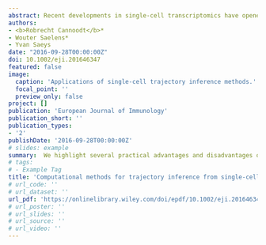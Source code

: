 ```yaml
---
abstract: Recent developments in single‐cell transcriptomics have opened new opportunities for studying dynamic processes in immunology in a high throughput and unbiased manner. Starting from a mixture of cells in different stages of a developmental process, unsupervised trajectory inference algorithms aim to automatically reconstruct the underlying developmental path that cells are following. In this review, we break down the strategies used by this novel class of methods, and organize their components into a common framework, highlighting several practical advantages and disadvantages of the individual methods. We also give an overview of new insights these methods have already provided regarding the wiring and gene regulation of cell differentiation. As the trajectory inference field is still in its infancy, we propose several future developments that will ultimately lead to a global and data‐driven way of studying immune cell differentiation.
authors:
- <b>Robrecht Cannoodt</b>*
- Wouter Saelens*
- Yvan Saeys
date: "2016-09-28T00:00:00Z"
doi: 10.1002/eji.201646347
featured: false
image:
  caption: 'Applications of single‐cell trajectory inference methods.'
  focal_point: ''
  preview_only: false
project: []
publication: 'European Journal of Immunology'
publication_short: ''
publication_types:
- '2'
publishDate: '2016-09-28T00:00:00Z'
# slides: example
summary:  We highlight several practical advantages and disadvantages of the different trajectory inference methods.
# tags:
# - Example Tag
title: 'Computational methods for trajectory inference from single-cell transcriptomics'
# url_code: ''
# url_dataset: ''
url_pdf: 'https://onlinelibrary.wiley.com/doi/epdf/10.1002/eji.201646347'
# url_poster: ''
# url_slides: ''
# url_source: ''
# url_video: ''
---
```

